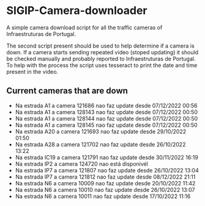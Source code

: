 # SIGIP-Camera-downloader
A simple camera download script for all the traffic cameras of Infraestruturas de Portugal.

The second script present should be used to help determine if a camera is down. If a camera starts sending repeated video (stoped updating) it should be checked manually and probably reported to Infraestruturas de Portugal. To help with the process the script uses tesseract to print the date and time present in the video.

## Current cameras that are down

 - Na estrada A1 a camera 121686 nao faz update desde 07/12/2022 00:56
 - Na estrada A1 a camera 128143 nao faz update desde 07/12/2022 00:50
 - Na estrada A1 a camera 128144 nao faz update desde 07/12/2022 00:50
 - Na estrada A1 a camera 128145 nao faz update desde 07/12/2022 00:50
 - Na estrada A20 a camera 121693 nao faz update desde 29/10/2022 01:50
 - Na estrada A28 a camera 121702 nao faz update desde 26/10/2022 13:22
 - Na estrada IC19 a camera 121791 nao faz update desde 30/11/2022 16:19
 - Na estrada IP2 a camera 124720 nao está disponivél
 - Na estrada IP7 a camera 121807 nao faz update desde 26/10/2022 13:04
 - Na estrada IP7 a camera 121812 nao faz update desde 08/12/2022 21:11
 - Na estrada N6 a camera 10009 nao faz update desde 20/10/2022 11:42
 - Na estrada N6 a camera 10010 nao faz update desde 26/10/2022 13:07
 - Na estrada N6 a camera 10011 nao faz update desde 17/10/2022 11:16

